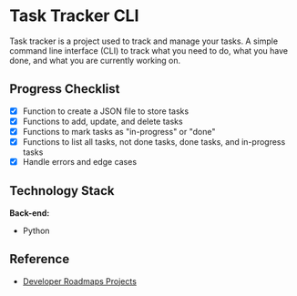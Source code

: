 # Task Tracker CLI

Task tracker is a project used to track and manage your tasks. A simple command line interface (CLI) to track what you need to do, what you have done, and what you are currently working on.

## Progress Checklist

- [x] Function to create a JSON file to store tasks
- [x] Functions to add, update, and delete tasks
- [x] Functions to mark tasks as "in-progress" or "done"
- [x] Functions to list all tasks, not done tasks, done tasks, and in-progress tasks
- [x] Handle errors and edge cases

## Technology Stack

**Back-end:** 
- Python

## Reference

 - [Developer Roadmaps Projects](https://roadmap.sh/projects/task-tracker)
